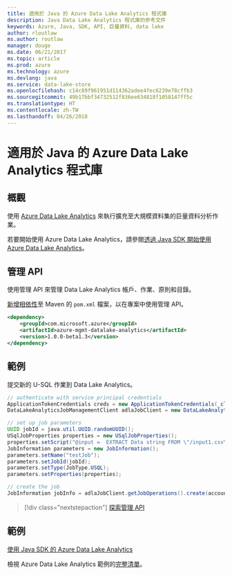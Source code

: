 ```yaml
---
title: 適用於 Java 的 Azure Data Lake Analytics 程式庫
description: Java Data Lake Analytics 程式庫的參考文件
keywords: Azure, Java, SDK, API, 巨量資料, data lake
author: rloutlaw
ms.author: routlaw
manager: douge
ms.date: 06/21/2017
ms.topic: article
ms.prod: azure
ms.technology: azure
ms.devlang: java
ms.service: data-lake-store
ms.openlocfilehash: c14c89f961951d114362adee4fec6239e78cffb3
ms.sourcegitcommit: 49b17bbf34732512f836ee634818f1058147ff5c
ms.translationtype: HT
ms.contentlocale: zh-TW
ms.lasthandoff: 04/26/2018
---
```

# <a name="azure-data-lake-analytics-libraries-for-java"></a>適用於 Java 的 Azure Data Lake Analytics 程式庫

## <a name="overview"></a>概觀

使用 [Azure Data Lake Analytics](/azure/data-lake-analytics/data-lake-analytics-overview) 來執行擴充至大規模資料集的巨量資料分析作業。

若要開始使用 Azure Data Lake Analytics，請參閱[透過 Java SDK 開始使用 Azure Data Lake Analytics](/azure/data-lake-analytics/data-lake-analytics-get-started-java-sdk)。

## <a name="management-api"></a>管理 API

使用管理 API 來管理 Data Lake Analytics 帳戶、作業、原則和目錄。

[新增相依性](https://maven.apache.org/guides/getting-started/index.html#How_do_I_use_external_dependencies)至 Maven 的 `pom.xml` 檔案，以在專案中使用管理 API。


```XML
<dependency>
    <groupId>com.microsoft.azure</groupId>
    <artifactId>azure-mgmt-datalake-analytics</artifactId>
    <version>1.0.0-beta1.3</version>
</dependency>
```

## <a name="example"></a>範例

提交新的 U-SQL 作業到 Data Lake Analytics。

```java
// authenticate with service principal credentials
ApplicationTokenCredentials creds = new ApplicationTokenCredentials(_clientId, _tenantId, _clientSecret, null);
DataLakeAnalyticsJobManagementClient adlaJobClient = new DataLakeAnalyticsJobManagementClientImpl(creds);

// set up job parameters
UUID jobId = java.util.UUID.randomUUID();
USqlJobProperties properties = new USqlJobProperties();
properties.setScript("@input =  EXTRACT Data string FROM \"/input1.csv\" USING Extractors.Csv(); OUTPUT @input TO @\"/output1.csv\" USING Outputters.Csv();");
JobInformation parameters = new JobInformation();
parameters.setName("testJob");
parameters.setJobId(jobId);
parameters.setType(JobType.USQL);
parameters.setProperties(properties);

// create the job
JobInformation jobInfo = adlaJobClient.getJobOperations().create(accountName, jobId, parameters).getBody();

```

> [!div class="nextstepaction"]
> [探索管理 API](/java/api/overview/azure/datalakeanalytics/management)

## <a name="samples"></a>範例

[使用 Java SDK 的 Azure Data Lake Analytics][1] 

[1]: https://docs.microsoft.com/azure/data-lake-analytics/data-lake-analytics-get-started-java-sdk

檢視 Azure Data Lake Analytics 範例的[完整清單](https://azure.microsoft.com/resources/samples/?platform=java&term=analytics)。
